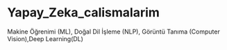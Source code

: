 # Yapay_Zeka_calismalarim
Makine Öğrenimi (ML), Doğal Dil İşleme (NLP), Görüntü Tanıma (Computer Vision),Deep Learning(DL)
